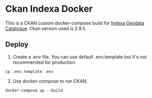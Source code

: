 # Ckan Indexa Docker
This is a CKAN custom docker-compose build for [Indexa Geodata Catalogue](http://catalogo.indexageodata.com). Ckan version used is 2.9.5.
## Deploy
1. Create a .env file. You can use default .env.template but it's not recommended for production.
```
cp .env.template .env
```
2. Use docker-compose to run CKAN.
	
```
docker-compose up --build
```
